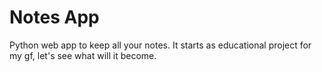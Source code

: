 # Notes App

Python web app to keep all your notes. It starts as educational project for my gf, let's see what will it become.

